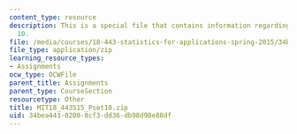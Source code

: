 ```yaml
---
content_type: resource
description: This is a special file that contains information regarding problem set
  10.
file: /media/courses/18-443-statistics-for-applications-spring-2015/34bea44302008cf3dd36db98d98e88df_MIT18_443S15_Pset10.zip
file_type: application/zip
learning_resource_types:
- Assignments
ocw_type: OCWFile
parent_title: Assignments
parent_type: CourseSection
resourcetype: Other
title: MIT18_443S15_Pset10.zip
uid: 34bea443-0200-8cf3-dd36-db98d98e88df
---
```

